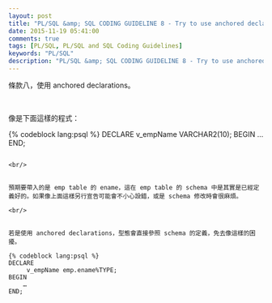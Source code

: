 ```yaml
---
layout: post
title: "PL/SQL &amp; SQL CODING GUIDELINE 8 - Try to use anchored declarations for variables"
date: 2015-11-19 05:41:00
comments: true
tags: [PL/SQL, PL/SQL and SQL Coding Guidelines]
keywords: "PL/SQL"
description: "PL/SQL &amp; SQL CODING GUIDELINE 8 - Try to use anchored declarations for variables"
---
```


條款八，使用 anchored declarations。  

<!-- More -->

<br/>


像是下面這樣的程式：  

{% codeblock lang:psql %}
DECLARE 
	v_empName VARCHAR2(10); 
BEGIN 
	… 
END;
```

<br/>


預期要帶入的是 emp table 的 ename，這在 emp table 的 schema 中是其實是已經定義好的。如果像上面這樣另行宣告可能會不小心設錯，或是 schema 修改時會很麻煩。  

<br/>


若是使用 anchored declarations，型態會直接參照 schema 的定義，免去像這樣的困擾。  

{% codeblock lang:psql %}
DECLARE 
	 v_empName emp.ename%TYPE; 
BEGIN 
	… 
END;
```
